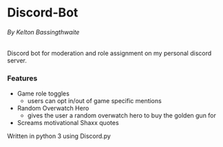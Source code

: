 # Discord-Bot
###### _By Kelton Bassingthwaite_

Discord bot for moderation and role assignment on my personal discord server.

### Features
 - Game role toggles
   * users can opt in/out of game specific mentions
 - Random Overwatch Hero
   * gives the user a random overwatch hero to buy the golden gun for
 - Screams motivational Shaxx quotes

Written in python 3 using Discord.py
